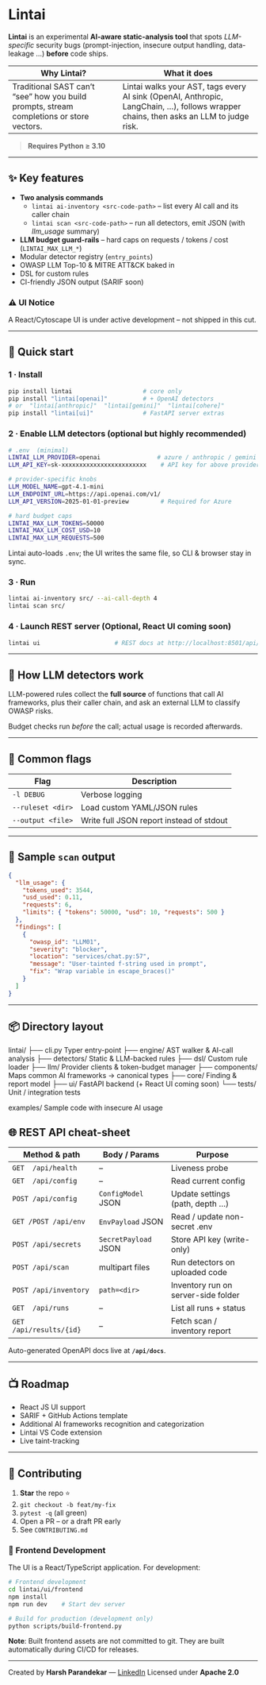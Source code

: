 # Lintai

**Lintai** is an experimental **AI-aware static-analysis tool** that spots _LLM-specific_ security bugs (prompt-injection, insecure output handling, data-leakage …) **before** code ships.

| Why Lintai?                                                                              | What it does                                                                                                                         |
| ---------------------------------------------------------------------------------------- | ------------------------------------------------------------------------------------------------------------------------------------ |
| Traditional SAST can’t “see” how you build prompts, stream completions or store vectors. | Lintai walks your AST, tags every AI sink (OpenAI, Anthropic, LangChain, …), follows wrapper chains, then asks an LLM to judge risk. |

> **Requires Python ≥ 3.10**

---

## ✨ Key features

- **Two analysis commands**
  - `lintai ai-inventory <src-code-path>` – list every AI call and its caller chain
  - `lintai scan <src-code-path>` – run all detectors, emit JSON (with _llm_usage_ summary)
- **LLM budget guard-rails** – hard caps on requests / tokens / cost (`LINTAI_MAX_LLM_*`)
- Modular detector registry (`entry_points`)
- OWASP LLM Top-10 & MITRE ATT&CK baked in
- DSL for custom rules
- CI-friendly JSON output (SARIF soon)

### ⚠️ UI Notice

A React/Cytoscape UI is under active development – not shipped in this cut.

---

## 🚀 Quick start

### 1 · Install

```bash
pip install lintai                    # core only
pip install "lintai[openai]"          # + OpenAI detectors
# or  "lintai[anthropic]"  "lintai[gemini]"  "lintai[cohere]"
pip install "lintai[ui]"              # FastAPI server extras
```

### 2 · Enable LLM detectors (optional but highly recommended)

```bash
# .env  (minimal)
LINTAI_LLM_PROVIDER=openai                # azure / anthropic / gemini / cohere / dummy
LLM_API_KEY=sk-xxxxxxxxxxxxxxxxxxxxxxxx    # API key for above provider

# provider-specific knobs
LLM_MODEL_NAME=gpt-4.1-mini
LLM_ENDPOINT_URL=https://api.openai.com/v1/
LLM_API_VERSION=2025-01-01-preview         # Required for Azure

# hard budget caps
LINTAI_MAX_LLM_TOKENS=50000
LINTAI_MAX_LLM_COST_USD=10
LINTAI_MAX_LLM_REQUESTS=500
```

Lintai auto-loads `.env`; the UI writes the same file, so CLI & browser stay in sync.

### 3 · Run

```bash
lintai ai-inventory src/ --ai-call-depth 4
lintai scan src/
```

### 4 · Launch REST server (Optional, React UI coming soon)

```bash
lintai ui                     # REST docs at http://localhost:8501/api/docs
```

---

## 🔬 How LLM detectors work

LLM-powered rules collect the **full source** of functions that call AI frameworks, plus their caller chain, and ask an external LLM to classify OWASP risks.

Budget checks run _before_ the call; actual usage is recorded afterwards.

---

## 🔧 Common flags

| Flag              | Description                              |
| ----------------- | ---------------------------------------- |
| `-l DEBUG`        | Verbose logging                          |
| `--ruleset <dir>` | Load custom YAML/JSON rules              |
| `--output <file>` | Write full JSON report instead of stdout |

---

## 🧪 Sample `scan` output

```json
{
  "llm_usage": {
    "tokens_used": 3544,
    "usd_used": 0.11,
    "requests": 6,
    "limits": { "tokens": 50000, "usd": 10, "requests": 500 }
  },
  "findings": [
    {
      "owasp_id": "LLM01",
      "severity": "blocker",
      "location": "services/chat.py:57",
      "message": "User-tainted f-string used in prompt",
      "fix": "Wrap variable in escape_braces()"
    }
  ]
}
```

---

## 📦 Directory layout

lintai/
├── cli.py Typer entry-point
├── engine/ AST walker & AI-call analysis
├── detectors/ Static & LLM-backed rules
├── dsl/ Custom rule loader
├── llm/ Provider clients & token-budget manager
├── components/ Maps common AI frameworks → canonical types
├── core/ Finding & report model
├── ui/ FastAPI backend (+ React UI coming soon)
└── tests/ Unit / integration tests

examples/ Sample code with insecure AI usage

## 🌐 REST API cheat-sheet

| Method & path            | Body / Params        | Purpose                             |
| ------------------------ | -------------------- | ----------------------------------- |
| `GET  /api/health`       | –                    | Liveness probe                      |
| `GET  /api/config`       | –                    | Read current config                 |
| `POST /api/config`       | `ConfigModel` JSON   | Update settings (path, depth …)     |
| `GET /POST /api/env`     | `EnvPayload` JSON    | Read / update non-secret .env       |
| `POST /api/secrets`      | `SecretPayload` JSON | Store API key (write-only)          |
| `POST /api/scan`         | multipart files      | Run detectors on uploaded code      |
| `POST /api/inventory`    | `path=<dir>`         | Inventory run on server-side folder |
| `GET  /api/runs`         | –                    | List all runs + status              |
| `GET  /api/results/{id}` | –                    | Fetch scan / inventory report       |

Auto-generated OpenAPI docs live at **`/api/docs`**.

---

## 📺 Roadmap

- React JS UI support
- SARIF + GitHub Actions template
- Additional AI frameworks recognition and categorization
- Lintai VS Code extension
- Live taint-tracking

---

## 🤝 Contributing

1. **Star** the repo ⭐
2. `git checkout -b feat/my-fix`
3. `pytest -q` (all green)
4. Open a PR – or a draft PR early
5. See `CONTRIBUTING.md`

### 🎨 Frontend Development

The UI is a React/TypeScript application. For development:

```bash
# Frontend development
cd lintai/ui/frontend
npm install
npm run dev    # Start dev server

# Build for production (development only)
python scripts/build-frontend.py
```

**Note**: Built frontend assets are not committed to git. They are built automatically during CI/CD for releases.

---

Created by **Harsh Parandekar** — [LinkedIn](https://linkedin.com/in/hparandekar)
Licensed under **Apache 2.0**
